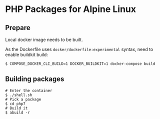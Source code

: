 # PHP Packages for Alpine Linux

## Prepare

Local docker image needs to be built.

As the Dockerfile uses `docker/dockerfile:experimental` syntax, need to enable buildkit build:

```
$ COMPOSE_DOCKER_CLI_BUILD=1 DOCKER_BUILDKIT=1 docker-compose build
```

## Building packages

```
# Enter the container
$ ./shell.sh
# Pick a package
$ cd php7
# Build it
$ abuild -r
```
